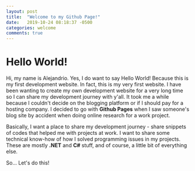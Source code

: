 ```yaml
---
layout: post
title:  "Welcome to my Github Page!"
date:   2019-10-24 08:18:37 -0500
categories: welcome
comments: true
---
```


# Hello World!

Hi, my name is Alejandrio. Yes, I do want to say Hello World! Because this is my first development website. In fact, this is my very first website. I have been wanting to create my own development website for a very long time so I can share my development journey with y'all. It took me a while because I couldn't decide on the blogging platform or if I should pay for a hosting company. I decided to go with **Github Pages** when I saw someone's blog site by accident when doing online research for a work project. 

Basically, I want a place to share my development journey - share snippets of codes that helped me with projects at work. I want to share some technical know-how of how I solved programming issues in my projects. These are mostly **.NET** and **C#** stuff, and of course, a little bit of everything else. 

So... Let's do this!